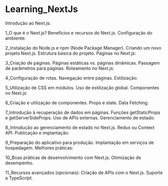 # Learning_NextJs

Introdução ao Next.js:

1_O que é o Next.js?
  Benefícios e recursos do Next.js.
  Configuração do ambiente:

2_Instalação do Node.js e npm (Node Package Manager).
  Criando um novo projeto Next.js.
  Estrutura básica do projeto.
  Páginas no Next.js:

3_Criação de páginas.
  Páginas estáticas vs. páginas dinâmicas.
  Passagem de parâmetros para páginas.
  Roteamento no Next.js:

4_Configuração de rotas.
  Navegação entre páginas.
  Estilização:

5_Utilização de CSS em módulos.
  Uso de estilização global.
  Componentes no Next.js:

6_Criação e utilização de componentes.
  Props e state.
  Data Fetching:

7_Introdução à recuperação de dados em páginas.
  Funções getStaticProps e getServerSideProps.
  Uso de APIs externas.
  Gerenciamento de estado:

8_Introdução ao gerenciamento de estado no Next.js.
  Redux ou Context API.
  Publicação e implantação:

9_Preparação do aplicativo para produção.
  Implantação em serviços de hospedagem.
  Melhores práticas:

10_Boas práticas de desenvolvimento com Next.js.
  Otimização de desempenho.

11_Recursos avançados (opcionais):
  Criação de APIs com o Next.js.
  Suporte a TypeScript.
